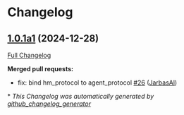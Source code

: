 # Changelog

## [1.0.1a1](https://github.com/JarbasHiveMind/HiveMind-core/tree/1.0.1a1) (2024-12-28)

[Full Changelog](https://github.com/JarbasHiveMind/HiveMind-core/compare/1.0.0...1.0.1a1)

**Merged pull requests:**

- fix: bind hm\_protocol to agent\_protocol [\#26](https://github.com/JarbasHiveMind/HiveMind-core/pull/26) ([JarbasAl](https://github.com/JarbasAl))



\* *This Changelog was automatically generated by [github_changelog_generator](https://github.com/github-changelog-generator/github-changelog-generator)*
